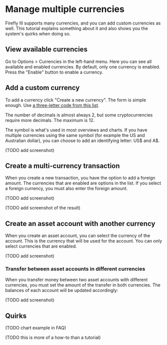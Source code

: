 # Manage multiple currencies

Firefly III supports many currencies, and you can add custom currencies as well. This tutorial explains something about it and also shows you the system's quirks when doing so.

## View available currencies

Go to Options > Currencies in the left-hand menu. Here you can see all available and enabled currencies. By default, only one currency is enabled. Press the "Enable" button to enable a currency.



## Add a custom currency

To add a currency click "Create a new currency". The form is simple enough. Use [a three-letter code from this list](https://en.wikipedia.org/wiki/ISO_4217#List_of_ISO_4217_currency_codes).

The number of decimals is almost always 2, but some cryptocurrencies require more decimals. The maximum is 12.

The symbol is what's used in most overviews and charts. If you have multiple currencies using the same symbol (for example the US and Australian dollar), you can choose to add an identifying letter: US$ and A$.

(TODO add screenshot)

## Create a multi-currency transaction

When you create a new transaction, you have the option to add a foreign amount. The currencies that are enabled are options in the list. If you select a foreign currency, you must also enter the foreign amount.

(TODO add screenshot)

(TODO add screenshot of the result)

## Create an asset account with another currency

When you create an asset account, you can select the currency of the account. This is the currency that will be used for the account. You can only select currencies that are enabled.

(TODO add screenshot)

### Transfer between asset accounts in different currencies

When you transfer money between two asset accounts with different currencies, you must set the amount of the transfer in both currencies. The balances of each account will be updated accordingly:

(TODO add screenshot)

## Quirks

(TODO chart example in FAQ)

(TODO this is more of a how-to than a tutorial)
